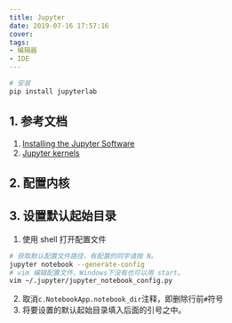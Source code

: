 ```yaml
---
title: Jupyter
date: 2019-07-16 17:57:16
cover:
tags: 
- 编辑器
- IDE
---
```


<!-- more -->

```sh
# 安装
pip install jupyterlab

```

## 1. 参考文档
1. [Installing the Jupyter Software](https://jupyter.org/install)
1. [Jupyter kernels](https://github.com/jupyter/jupyter/wiki/Jupyter-kernels)


## 2. 配置内核

## 3. 设置默认起始目录

1. 使用 shell 打开配置文件

```sh
# 获取默认配置文件路径，有配置的同学请按 N。
jupyter notebook --generate-config
# vim 编辑配置文件，Windows下没有也可以用 start。
vim ~/.jupyter/jupyter_notebook_config.py
```
2. 取消`c.NotebookApp.notebook_dir`注释，即删除行前`#`符号
3. 将要设置的默认起始目录填入后面的引号之中。